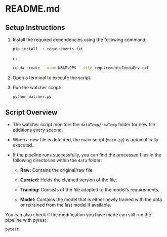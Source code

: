# README.md

## Setup Instructions

1. Install the required dependencies using the following command:

   ```bash
   pip install -r requirements.txt
   ```
   or

   ```bash
   conda create --name NBAMlOPS --file requirementsCondaEnv.txt
   ```


2. Open a terminal to execute the script.

3. Run the watcher script:

   ```bash
   python watcher.py
   ```

## Script Overview

- The watcher script monitors the `dataTemp/rawTemp` folder for new file additions every second.

- When a new file is detected, the main script (`main.py`) is automatically executed.

- If the pipeline runs successfully, you can find the processed files in the following directories within the `data` folder:

  - **Raw:** Contains the original/raw file.
  
  - **Curated:** Holds the cleaned version of the file.
  
  - **Training:** Consists of the file adapted to the model's requirements.
  
  - **Model:** Contains the model that is either newly trained with the data or retrained from the last model if available.

You can also check if the modification you have made can still run the pipeline with pytest :

   ```bash
   pytest
   ```

